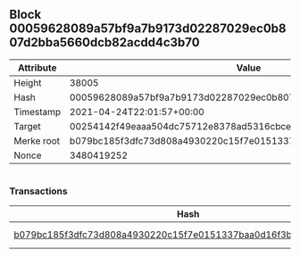 ## Block 00059628089a57bf9a7b9173d02287029ec0b807d2bba5660dcb82acdd4c3b70

Attribute | Value
--- | ---
Height | 38005
Hash | 00059628089a57bf9a7b9173d02287029ec0b807d2bba5660dcb82acdd4c3b70
Timestamp | 2021-04-24T22:01:57+00:00
Target | 00254142f49eaaa504dc75712e8378ad5316cbcead634704b3734b6271167cc4
Merke root | b079bc185f3dfc73d808a4930220c15f7e0151337baa0d16f3bd36d43f19a43c
Nonce | 3480419252

```

```

### Transactions

Hash | Amount
--- | ---
[b079bc185f3dfc73d808a4930220c15f7e0151337baa0d16f3bd36d43f19a43c](b079bc185f3dfc73d808a4930220c15f7e0151337baa0d16f3bd36d43f19a43c.md) | 10.00000000 SKEPTI 
